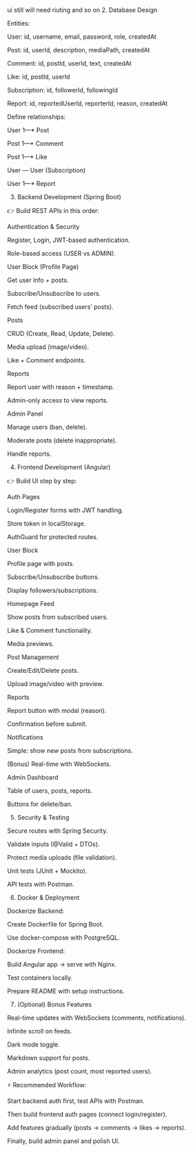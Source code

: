 ui still will need riuting and so on 
2. Database Design

Entities:

User: id, username, email, password, role, createdAt

Post: id, userId, description, mediaPath, createdAt

Comment: id, postId, userId, text, createdAt

Like: id, postId, userId

Subscription: id, followerId, followingId

Report: id, reportedUserId, reporterId, reason, createdAt

Define relationships:

User 1—* Post

Post 1—* Comment

Post 1—* Like

User *—* User (Subscription)

User 1—* Report

3. Backend Development (Spring Boot)

👉 Build REST APIs in this order:

Authentication & Security

Register, Login, JWT-based authentication.

Role-based access (USER vs ADMIN).

User Block (Profile Page)

Get user info + posts.

Subscribe/Unsubscribe to users.

Fetch feed (subscribed users’ posts).

Posts

CRUD (Create, Read, Update, Delete).

Media upload (image/video).

Like + Comment endpoints.

Reports

Report user with reason + timestamp.

Admin-only access to view reports.

Admin Panel

Manage users (ban, delete).

Moderate posts (delete inappropriate).

Handle reports.

4. Frontend Development (Angular)

👉 Build UI step by step:

Auth Pages

Login/Register forms with JWT handling.

Store token in localStorage.

AuthGuard for protected routes.

User Block

Profile page with posts.

Subscribe/Unsubscribe buttons.

Display followers/subscriptions.

Homepage Feed

Show posts from subscribed users.

Like & Comment functionality.

Media previews.

Post Management

Create/Edit/Delete posts.

Upload image/video with preview.

Reports

Report button with modal (reason).

Confirmation before submit.

Notifications

Simple: show new posts from subscriptions.

(Bonus) Real-time with WebSockets.

Admin Dashboard

Table of users, posts, reports.

Buttons for delete/ban.

5. Security & Testing

Secure routes with Spring Security.

Validate inputs (@Valid + DTOs).

Protect media uploads (file validation).

Unit tests (JUnit + Mockito).

API tests with Postman.

6. Docker & Deployment

Dockerize Backend:

Create Dockerfile for Spring Boot.

Use docker-compose with PostgreSQL.

Dockerize Frontend:

Build Angular app → serve with Nginx.

Test containers locally.

Prepare README with setup instructions.

7. (Optional) Bonus Features

Real-time updates with WebSockets (comments, notifications).

Infinite scroll on feeds.

Dark mode toggle.

Markdown support for posts.

Admin analytics (post count, most reported users).

⚡ Recommended Workflow:

Start backend auth first, test APIs with Postman.

Then build frontend auth pages (connect login/register).

Add features gradually (posts → comments → likes → reports).

Finally, build admin panel and polish UI.